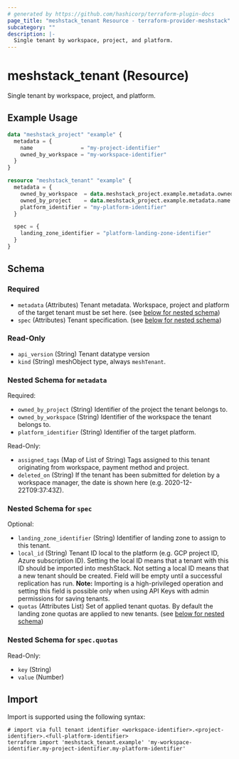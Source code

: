 ```yaml
---
# generated by https://github.com/hashicorp/terraform-plugin-docs
page_title: "meshstack_tenant Resource - terraform-provider-meshstack"
subcategory: ""
description: |-
  Single tenant by workspace, project, and platform.
---
```


# meshstack_tenant (Resource)

Single tenant by workspace, project, and platform.

## Example Usage

```terraform
data "meshstack_project" "example" {
  metadata = {
    name               = "my-project-identifier"
    owned_by_workspace = "my-workspace-identifier"
  }
}

resource "meshstack_tenant" "example" {
  metadata = {
    owned_by_workspace  = data.meshstack_project.example.metadata.owned_by_workspace
    owned_by_project    = data.meshstack_project.example.metadata.name
    platform_identifier = "my-platform-identifier"
  }

  spec = {
    landing_zone_identifier = "platform-landing-zone-identifier"
  }
}
```

<!-- schema generated by tfplugindocs -->
## Schema

### Required

- `metadata` (Attributes) Tenant metadata. Workspace, project and platform of the target tenant must be set here. (see [below for nested schema](#nestedatt--metadata))
- `spec` (Attributes) Tenant specification. (see [below for nested schema](#nestedatt--spec))

### Read-Only

- `api_version` (String) Tenant datatype version
- `kind` (String) meshObject type, always `meshTenant`.

<a id="nestedatt--metadata"></a>
### Nested Schema for `metadata`

Required:

- `owned_by_project` (String) Identifier of the project the tenant belongs to.
- `owned_by_workspace` (String) Identifier of the workspace the tenant belongs to.
- `platform_identifier` (String) Identifier of the target platform.

Read-Only:

- `assigned_tags` (Map of List of String) Tags assigned to this tenant originating from workspace, payment method and project.
- `deleted_on` (String) If the tenant has been submitted for deletion by a workspace manager, the date is shown here (e.g. 2020-12-22T09:37:43Z).


<a id="nestedatt--spec"></a>
### Nested Schema for `spec`

Optional:

- `landing_zone_identifier` (String) Identifier of landing zone to assign to this tenant.
- `local_id` (String) Tenant ID local to the platform (e.g. GCP project ID, Azure subscription ID). Setting the local ID means that a tenant with this ID should be imported into meshStack. Not setting a local ID means that a new tenant should be created. Field will be empty until a successful replication has run. **Note:** Importing is a high-privileged operation and setting this field is possible only when using API Keys with admin permissions for saving tenants.
- `quotas` (Attributes List) Set of applied tenant quotas. By default the landing zone quotas are applied to new tenants. (see [below for nested schema](#nestedatt--spec--quotas))

<a id="nestedatt--spec--quotas"></a>
### Nested Schema for `spec.quotas`

Read-Only:

- `key` (String)
- `value` (Number)

## Import

Import is supported using the following syntax:

```shell
# import via full tenant identifier <workspace-identifier>.<project-identifier>.<full-platform-identifier>
terraform import 'meshstack_tenant.example' 'my-workspace-identifier.my-project-identifier.my-platform-identifier'
```
